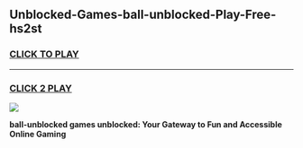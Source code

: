
## Unblocked-Games-ball-unblocked-Play-Free-hs2st
<h3>
<a href="https://premium76.site?title=ball-unblocked&ref=10A">CLICK TO PLAY</a></h3>
<hr>

<h3>
<a href="https://premium76.site?title=ball-unblocked&ref=10A">CLICK 2 PLAY</a>
  
</h3>

<a href="https://premium76.site?title=ball-unblocked&ref=10A"><img src="https://clearcache.store/games.png"></a>


**ball-unblocked games unblocked: Your Gateway to Fun and Accessible Online Gaming**
